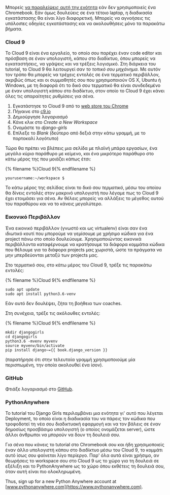Μπορείς [ να παραλείψεις αυτή την ενότητα](http://tutorial.djangogirls.org/en/installation/#install-python) εάν δεν χρησιμοποιείς ένα Chromebook. Εάν όμως δουλεύεις σε ένα τέτοιο laptop, η διαδικασία εγκατάστασης θα είναι λίγο διαφορετική. Μπορείς να αγνοήσεις τις υπόλοιπες οδηγίες εγκατάστασης και να ακολουθήσεις μόνο τα παρακάτω βήματα.

### Cloud 9

Το Cloud 9 είναι ένα εργαλείο, το οποίο σου παρέχει έναν code editor και πρόσβαση σε έναν υπολογιστή, κάπου στο διαδίκτυο, όπου μπορείς να εγκαταστήσεις, να γράψεις και να τρέξεις λογισμικό. Στη διάρκεια του tutorial, το Cloud 9 θα λειτουργεί σαν *το τοπικό σου μηχάνημα*. Με αυτόν τον τρόπο θα μπορείς να τρέχεις εντολές σε ένα τερματικό περιβάλλον, ακριβώς όπως και οι συμμαθητές σου που χρησιμοποιούν OS X, Ubuntu ή Windows, με τη διαφορά ότι το δικό σου τερματικό θα είναι συνδεδεμένο με έναν υπολογιστή κάπου στο διαδίκτυο, στον οποίο το Cloud 9 έχει κάνει όλες τις απαραίτητες ρυθμίσεις για σένα.

1. Εγκατάστησε το Cloud 9 από το [web store του Chrome](https://chrome.google.com/webstore/detail/cloud9/nbdmccoknlfggadpfkmcpnamfnbkmkcp)
2. Πήγαινε στο [c9.io](https://c9.io)
3. Δημιούργησε λογαριασμό
4. Κάνε κλικ στο *Create a New Workspace*
5. Ονομάστε το *django-girls*
6. Επίλεξε το *Βlank* (δεύτερο από δεξιά στην κάτω γραμμή, με το πορτοκαλί λογότυπο)

Τώρα θα πρέπει να βλέπεις μια σελίδα με πλαϊνή μπάρα εργασίων, ένα μεγάλο κύριο παράθυρο με κείμενο, και ένα μικρότερο παράθυρο στο κάτω μέρος της που μοιάζει κάπως έτσι:

{% filename %}Cloud 9{% endfilename %}

    yourusername:~/workspace $
    

Το κάτω μέρος της σελίδας είναι το δικό σου *τερματικό*, μέσω του οποίου θα δίνεις εντολές στον μακρινό υπολογιστή που λέγαμε πως το Cloud 9 έχει ετοιμάσει για σένα. Αν θέλεις μπορείς να αλλάξεις το μέγεθος αυτού του παραθύρου και να το κάνεις μεγαλύτερο.

### Εικονικό Περιβάλλον

Ένα εικονικό περιβάλλον (γνωστό και ως virtualenv) είναι σαν ένα ιδιωτικό κουτί που μπορούμε να γεμίσουμε με χρήσιμο κώδικα για ένα project πάνω στo οποίo δουλεύουμε. Χρησιμοποιώντας εικονικά περιβάλλοντα καταφέρνουμε να κρατήσουμε τα διάφορα κομμάτια κώδικα που θέλουμε για τα διάφορα projects μας χωριστά, ώστε τα πράγματα να μην μπερδεύονται μεταξύ των projects μας.

Στο τερματικό σου, στο κάτω μέρος του Cloud 9, τρέξε τις παρακάτω εντολές:

{% filename %}Cloud 9{% endfilename %}

    sudo apt update
    sudo apt install python3.6-venv
    

Εάν αυτό δεν δουλέψει, ζήτα τη βοήθεια των coaches.

Στη συνέχεια, τρέξε τις ακόλουθες εντολές:

{% filename %}Cloud 9{% endfilename %}

    mkdir djangogirls
    cd djangogirls
    python3.6 -mvenv myvenv
    source myvenv/bin/activate
    pip install django~={{ book.django_version }}
    

(παρατήρησε ότι στην τελευταία γραμμή χρησιμοποιούμε μία περισπωμένη, την οποία ακολουθεί ένα ίσον).

### GitHub

Φτιάξε λογαριασμό στο [GitHub](https://github.com).

### PythonAnywhere

Το tutorial του Django Girls περιλαμβάνει μια ενότητα γι' αυτό που λέγεται Deployment, το οποίο είναι η διαδικασία του να πάρεις τον κώδικα που τροφοδοτεί τη νέα σου διαδικτυακή εφαρμογή και να τον βάλεις σε έναν δημοσίως προσβάσιμο υπολογιστή (ο οποίος ονομάζεται server), ώστε άλλοι άνθρωποι να μπορούν να δουν τη δουλειά σου.

Για σένα που κάνεις το tutorial στο Chromebook σου και ήδη χρησιμοποιείς έναν άλλο υπολογιστή κάπου στο διαδίκτυο μέσω του Cloud 9, το κομμάτι αυτό ίσως σου φαίνεται λίγο περίεργο. Παρ' όλα αυτά είναι χρήσιμο, αν θεωρήσεις το workspace σου στο Cloud 9 ως το χώρο για τη δουλειά σε εξέλιξη και το PythonAnywhere ως το χώρο όπου εκθέτεις τη δουλειά σου, όταν αυτή είναι πιο ολοκληρωμένη.

Thus, sign up for a new Python Anywhere account at [www.pythonanywhere.com](https://www.pythonanywhere.com).